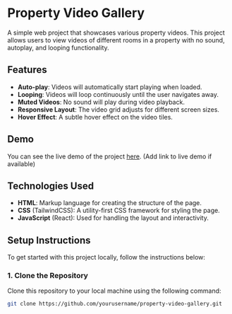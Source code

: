 # Property Video Gallery

A simple web project that showcases various property videos. This project allows users to view videos of different rooms in a property with no sound, autoplay, and looping functionality.

## Features

- **Auto-play**: Videos will automatically start playing when loaded.
- **Looping**: Videos will loop continuously until the user navigates away.
- **Muted Videos**: No sound will play during video playback.
- **Responsive Layout**: The video grid adjusts for different screen sizes.
- **Hover Effect**: A subtle hover effect on the video tiles.

## Demo

You can see the live demo of the project [here](#). (Add link to live demo if available)

## Technologies Used

- **HTML**: Markup language for creating the structure of the page.
- **CSS** (TailwindCSS): A utility-first CSS framework for styling the page.
- **JavaScript** (React): Used for handling the layout and interactivity.

## Setup Instructions

To get started with this project locally, follow the instructions below:

### 1. Clone the Repository

Clone this repository to your local machine using the following command:

```bash
git clone https://github.com/yourusername/property-video-gallery.git
